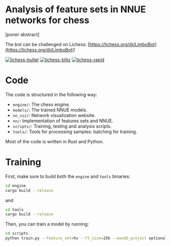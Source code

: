 # Analysis of feature sets in NNUE networks for chess

[poner abstract]


The bot can be challenged on Lichess: [https://lichess.org/@/LimboBot](https://lichess.org/@/LimboBot)!

[![lichess-bullet](https://lichess-shield.vercel.app/api?username=LimboBot&format=bullet)](https://lichess.org/@/LimboBot/perf/bullet)
[![lichess-blitz](https://lichess-shield.vercel.app/api?username=LimboBot&format=blitz)](https://lichess.org/@/LimboBot/perf/blitz)
[![lichess-rapid](https://lichess-shield.vercel.app/api?username=LimboBot&format=rapid)](https://lichess.org/@/LimboBot/perf/rapid)

# Code

The code is structured in the following way:

- `engine/`: The chess engine.
- `models/`: The trained NNUE models.
- `nn_viz/`: Network visualization website.
- `nn/`: Implementation of features sets and NNUE.
- `scripts/`: Training, testing and analysis scripts.
- `tools/`: Tools for processing samples: batching for training.

Most of the code is written in Rust and Python.

# Training

First, make sure to build both the `engine` and `tools` binaries:

```bash
cd engine
cargo build --release
```

and

```bash
cd tools
cargo build --release
```

Then, you can train a model by running:

```bash
cd scripts
python train.py --feature_set=hv --ft_size=256 --wandb_project optional_project_name
```
